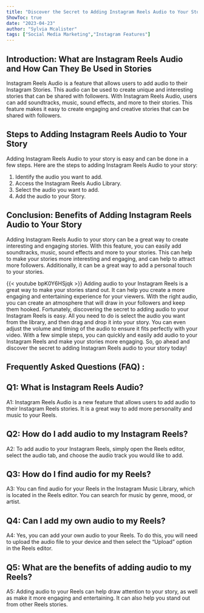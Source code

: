 ```yaml
---
title: "Discover the Secret to Adding Instagram Reels Audio to Your Story!"
ShowToc: true 
date: "2023-04-23"
author: "Sylvia Mcalister" 
tags: ["Social Media Marketing","Instagram Features"]
---
```

## Introduction: What are Instagram Reels Audio and How Can They Be Used in Stories

Instagram Reels Audio is a feature that allows users to add audio to their Instagram Stories. This audio can be used to create unique and interesting stories that can be shared with followers. With Instagram Reels Audio, users can add soundtracks, music, sound effects, and more to their stories. This feature makes it easy to create engaging and creative stories that can be shared with followers.

## Steps to Adding Instagram Reels Audio to Your Story

Adding Instagram Reels Audio to your story is easy and can be done in a few steps. Here are the steps to adding Instagram Reels Audio to your story:

1. Identify the audio you want to add.
2. Access the Instagram Reels Audio Library.
3. Select the audio you want to add.
4. Add the audio to your Story.

## Conclusion: Benefits of Adding Instagram Reels Audio to Your Story

Adding Instagram Reels Audio to your story can be a great way to create interesting and engaging stories. With this feature, you can easily add soundtracks, music, sound effects and more to your stories. This can help to make your stories more interesting and engaging, and can help to attract more followers. Additionally, it can be a great way to add a personal touch to your stories.

{{< youtube bpK0Y6HSjqk >}} 
Adding audio to your Instagram Reels is a great way to make your stories stand out. It can help you create a more engaging and entertaining experience for your viewers. With the right audio, you can create an atmosphere that will draw in your followers and keep them hooked. Fortunately, discovering the secret to adding audio to your Instagram Reels is easy. All you need to do is select the audio you want from the library, and then drag and drop it into your story. You can even adjust the volume and timing of the audio to ensure it fits perfectly with your video. With a few simple steps, you can quickly and easily add audio to your Instagram Reels and make your stories more engaging. So, go ahead and discover the secret to adding Instagram Reels audio to your story today!

## Frequently Asked Questions (FAQ) :
## Q1: What is Instagram Reels Audio?
A1: Instagram Reels Audio is a new feature that allows users to add audio to their Instagram Reels stories. It is a great way to add more personality and music to your Reels. 

## Q2: How do I add audio to my Instagram Reels?
A2: To add audio to your Instagram Reels, simply open the Reels editor, select the audio tab, and choose the audio track you would like to add. 

## Q3: How do I find audio for my Reels?
A3: You can find audio for your Reels in the Instagram Music Library, which is located in the Reels editor. You can search for music by genre, mood, or artist. 

## Q4: Can I add my own audio to my Reels?
A4: Yes, you can add your own audio to your Reels. To do this, you will need to upload the audio file to your device and then select the “Upload” option in the Reels editor. 

## Q5: What are the benefits of adding audio to my Reels?
A5: Adding audio to your Reels can help draw attention to your story, as well as make it more engaging and entertaining. It can also help you stand out from other Reels stories.


